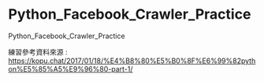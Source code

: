 # Python_Facebook_Crawler_Practice
Python_Facebook_Crawler_Practice

練習參考資料來源 : https://kopu.chat/2017/01/18/%E4%B8%80%E5%B0%8F%E6%99%82python%E5%85%A5%E9%96%80-part-1/
